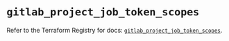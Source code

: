 # `gitlab_project_job_token_scopes`

Refer to the Terraform Registry for docs: [`gitlab_project_job_token_scopes`](https://registry.terraform.io/providers/gitlabhq/gitlab/18.2.0/docs/resources/project_job_token_scopes).
